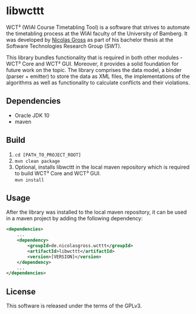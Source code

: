 # libwcttt

WCT³ (WIAI Course Timetabling Tool) is a software that strives to automate the 
timetabling process at the WIAI faculty of the University of Bamberg. It was 
developed by [Nicolas Gross](https://github.com/nicolasgross) as part of his 
bachelor thesis at the Software Technologies Research Group (SWT).

This library bundles functionality that is required in both other modules - WCT³
Core and WCT³ GUI. Moreover, it provides a solid foundation for future work on 
the topic. The library comprises the data model, a binder (parser + emitter) to
store the data as XML files, the implementations of the algorithms as well as
functionality to calculate conflicts and their violations. 


## Dependencies

- Oracle JDK 10
- maven


## Build

1. `cd [PATH_TO_PROJECT_ROOT]`
2. `mvn clean package` 
3. Optional, installs libwcttt in the local maven repository which is required
to build WCT³ Core and WCT³ GUI.  
`mvn install`


## Usage

After the library was installed to the local maven repository, it can be used in
a maven project by adding the following dependency:

```xml
<dependencies>
    ...
    <dependency>
        <groupId>de.nicolasgross.wcttt</groupId>
        <artifactId>libwcttt</artifactId>
        <version>[VERSION]</version>
    </dependency>
    ...
</dependencies>
```

## License

This software is released under the terms of the GPLv3.
